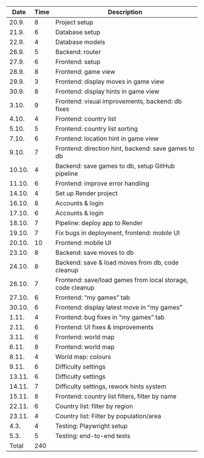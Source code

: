 | Date   | Time | Description                                                |
| ------ | ---- | ---------------------------------------------------------- |
| 20.9.  | 8    | Project setup                                              |
| 21.9.  | 6    | Database setup                                             |
| 22.9.  | 4    | Database models                                            |
| 26.9.  | 5    | Backend: router                                            |
| 27.9.  | 6    | Frontend: setup                                            |
| 28.9.  | 8    | Frontend: game view                                        |
| 29.9.  | 3    | Frontend: display moves in game view                       |
| 30.9.  | 8    | Frontend: display hints in game view                       |
| 3.10.  | 9    | Frontend: visual improvements, backend: db fixes           |
| 4.10.  | 4    | Frontend: country list                                     |
| 5.10.  | 5    | Frontend: country list sorting                             |
| 7.10.  | 6    | Frontend: location hint in game view                       |
| 9.10.  | 7    | Frontend: direction hint, backend: save games to db        |
| 10.10. | 4    | Backend: save games to db, setup GitHub pipeline           |
| 11.10. | 6    | Frontend: improve error handling                           |
| 14.10. | 4    | Set up Render project                                      |
| 16.10. | 8    | Accounts & login                                           |
| 17.10. | 6    | Accounts & login                                           |
| 18.10. | 7    | Pipeline: deploy app to Render                             |
| 19.10. | 7    | Fix bugs in deployment, frontend: mobile UI                |
| 20.10. | 10   | Frontend: mobile UI                                        |
| 23.10. | 8    | Backend: save moves to db                                  |
| 24.10. | 8    | Backend: save & load moves from db, code cleanup           |
| 26.10. | 7    | Frontend: save/load games from local storage, code cleanup |
| 27.10. | 6    | Frontend: “my games” tab                                   |
| 30.10. | 6    | Frontend: display latest move in “my games”                |
| 1.11.  | 4    | Frontend: bug fixes in “my games” tab                      |
| 2.11.  | 6    | Frontend: UI fixes & improvements                          |
| 3.11.  | 6    | Frontend: world map                                        |
| 6.11.  | 8    | Frontend: world map                                        |
| 8.11.  | 4    | World map: colours                                         |
| 9.11.  | 6    | Difficulty settings                                        |
| 13.11. | 6    | Difficulty settings                                        |
| 14.11. | 7    | Difficulty settings, rework hints system                   |
| 15.11. | 8    | Frontend: country list filters, filter by name             |
| 22.11. | 6    | Country list: filter by region                             |
| 23.11. | 4    | Country list: Filter by population/area                    |
| 4.3.   | 4    | Testing: Playwright setup                                  |
| 5.3.   | 5    | Testing: end-to-end tests                                  |
| Total  | 240  |                                                            |
